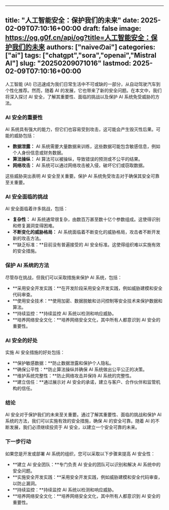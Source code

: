 
---
title: "人工智能安全：保护我们的未来"
date: 2025-02-09T07:10:16+00:00
draft: false
image: https://og.g0f.cn/api/og?title=人工智能安全：保护我们的未来
authors: ["naiveのai"]
categories: ["ai"]
tags: ["chatgpt","sora","openai","Mistral AI"]
slug: "20250209071016"
lastmod: 2025-02-09T07:10:16+00:00
---
人工智能 (AI) 已迅速成为我们日常生活中不可或缺的一部分，从自动驾驶汽车到个性化推荐。然而，随着 AI 的发展，它也带来了新的安全问题。在本文中，我们将深入探讨 AI 安全，了解其重要性、面临的挑战以及保护 AI 系统免受威胁的方法。

### AI 安全的重要性

AI 系统具有强大的能力，但它们也容易受到攻击，这可能会产生毁灭性后果。可能的威胁包括：

- **数据泄露：** AI 系统需要大量数据来训练，这些数据可能包含敏感信息，例如个人身份信息或财务数据。
- **算法操纵：** AI 算法可以被操纵，导致错误的预测或不公平的结果。
- **网络攻击：** AI 系统可以通过网络攻击被入侵，破坏它们或窃取数据。

这些威胁突出表明 AI 安全至关重要。保护 AI 系统免受攻击对于确保其安全可靠至关重要。

### AI 安全面临的挑战

AI 安全面临着许多挑战，包括：

- **复杂性：** AI 系统通常很复杂，由数百万甚至数十亿个参数组成。这使得识别和修复漏洞变得困难。
- **不断变化的威胁格局：** AI 系统面临着不断变化的威胁格局，攻击者不断开发新的攻击方法。
- **缺乏标准：**目前没有普遍接受的 AI 安全标准。这使得组织难以实施有效的安全措施。

### 保护 AI 系统的方法

尽管存在挑战，但我们可以采取措施来保护 AI 系统，包括：

- **采用安全开发实践：**在开发阶段采用安全开发实践，例如威胁建模和安全代码审查。
- **使用安全技术：**使用加密、数据脱敏和访问控制等安全技术来保护数据和算法。
- **持续监控：**持续监控 AI 系统以检测和响应威胁。
- **培养网络安全文化：**培养网络安全文化，其中所有人都意识到 AI 安全的重要性。

### AI 安全的好处

实施 AI 安全措施的好处包括：

- **保护敏感数据：**防止数据泄露和保护个人隐私。
- **确保公平性：**防止算法操纵并确保 AI 系统做出公平公正的决策。
- **维护系统完整性：**防止网络攻击并保持 AI 系统的完整性。
- **建立信任：**通过展示对 AI 安全的承诺，建立与客户、合作伙伴和监管机构的信任。

### 结论

AI 安全对于保护我们的未来至关重要。通过了解其重要性、面临的挑战和保护 AI 系统的方法，我们可以实施有效的安全措施，确保 AI 的安全可靠。随着 AI 的不断发展，我们必须继续投资于 AI 安全，以建立一个安全可靠的未来。

### 下一步行动

如果您是开发或部署 AI 系统的组织，您可以采取以下步骤来提高 AI 安全性：

- **建立 AI 安全团队：**专门负责 AI 安全的团队可以识别和解决 AI 系统中的安全问题。
- **实施安全开发实践：**采用安全开发实践，例如威胁建模和安全代码审查，以防止漏洞。
- **持续监控：**持续监控 AI 系统以检测和响应威胁。
- **培养网络安全文化：**培养网络安全文化，其中所有人都意识到 AI 安全的重要性。